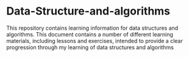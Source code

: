 # Data-Structure-and-algorithms
This repository contains learning information for data structures and algorithms.
This document contains a number of different learning materials, including lessons and exercises, intended to 
provide a clear progression through my learning of data structures and algorithms 
